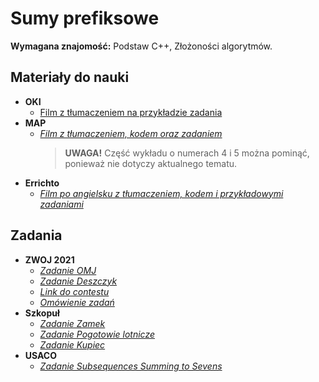 # Sumy prefiksowe

**Wymagana znajomość:** Podstaw C++, Złożoności algorytmów.

## Materiały do nauki

- **OKI**
  - [Film z tłumaczeniem na przykładzie zadania](https://youtu.be/_gLUezRAW0s?t=814)
- **MAP**
  - [*Film z tłumaczeniem, kodem oraz zadaniem*](https://www.youtube.com/watch?v=nRSkYqtndqY)
    > **UWAGA!** Część wykładu o numerach 4 i 5 można pominąć, ponieważ nie dotyczy aktualnego tematu.
- **Errichto**
  - [*Film po angielsku z tłumaczeniem, kodem i przykładowymi zadaniami*](https://www.youtube.com/watch?v=PhgtNY_-CiY)

## Zadania

- **ZWOJ 2021**
  - [*Zadanie OMJ*](https://sio2.mimuw.edu.pl/c/zwo21/p/omj/)
  - [*Zadanie Deszczyk*](https://sio2.mimuw.edu.pl/c/zwo21/p/des/)
  - [*Link do contestu*](https://sio2.mimuw.edu.pl/c/zwo21/dashboard/)
  - [*Omówienie zadań*](https://www.youtube.com/watch?v=FcvtuOenFQE)
- **Szkopuł**
  - [*Zadanie Zamek*](https://szkopul.edu.pl/problemset/problem/aCnLx5So80oufna1YLlfuuUY/site/?key=statement)
  - [*Zadanie Pogotowie lotnicze*](https://szkopul.edu.pl/problemset/problem/-giTovECdeiNf1hrr1zqb-oY/site/?key=statement)
  - [*Zadanie Kupiec*](https://szkopul.edu.pl/problemset/problem/Geba-YXAmWHFnOUgimkYmoUT/site/?key=statement)
- **USACO**
  - [*Zadanie Subsequences Summing to Sevens*](https://usaco.org/index.php?page=viewproblem2&cpid=595)
